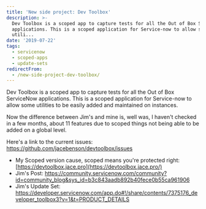 ```yaml
---
title: 'New side project: Dev Toolbox'
description: >-
  Dev Toolbox is a scoped app to capture tests for all the Out of Box ServiceNow
  applications. This is a scoped application for Service-now to allow some
  utili...
date: '2019-07-22'
tags:
  - servicenow
  - scoped-apps
  - update-sets
redirectFrom:
  - /new-side-project-dev-toolbox/
---
```


<!--StartFragment-->

Dev Toolbox is a scoped app to capture tests for all the Out of Box ServiceNow applications. This is a scoped application for Service-now to allow some utilities to be easily added and maintained on instances.

Now the difference between Jim's and mine is, well was, I haven't checked in a few months, about 11 features due to scoped things not being able to be added on a global level.

Here's a link to the current issues:\
<https://github.com/jacebenson/devtoolbox/issues>

* My Scoped version cause, scoped means you're protected right: [https://devtoolbox.jace.pro](https://devtoolbox.jace.pro/)
* Jim's Post: <https://community.servicenow.com/community?id=community_blog&sys_id=b3c843aadb892b40fece0b55ca961906>
* Jim's Update Set: <https://developer.servicenow.com/app.do#!/share/contents/7375176_developer_toolbox3?v=1&t=PRODUCT_DETAILS>

<!--EndFragment-->
